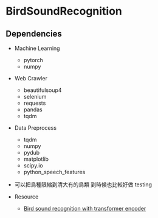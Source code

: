 # BirdSoundRecognition

## Dependencies

- Machine Learning

  - pytorch
  - numpy

- Web Crawler

  - beautifulsoup4
  - selenium
  - requests
  - pandas
  - tqdm

- Data Preprocess

  - tqdm
  - numpy
  - pydub
  - matplotlib
  - scipy.io
  - python_speech_features

* 可以把鳥種限縮到清大有的鳥類 到時候也比較好做 testing

* Resource
  - [Bird sound recognition with transformer encoder](https://www.mdpi.com/1424-8220/23/19/8099)
